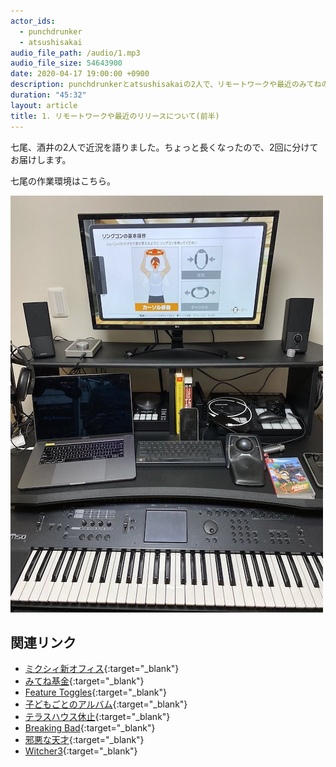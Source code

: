 ```yaml
---
actor_ids:
  - punchdrunker
  - atsushisakai
audio_file_path: /audio/1.mp3
audio_file_size: 54643900
date: 2020-04-17 19:00:00 +0900
description: punchdrunkerとatsushisakaiの2人で、リモートワークや最近のみてねのリリースなどについて話しました。
duration: "45:32"
layout: article
title: 1. リモートワークや最近のリリースについて(前半)
---
```


七尾、酒井の2人で近況を語りました。ちょっと長くなったので、2回に分けてお届けします。

七尾の作業環境はこちら。

![デスク](/images/nanao-desk.jpg)

## 関連リンク

- [ミクシィ新オフィス](https://www.businessinsider.jp/post-203998){:target="_blank"}
- [みてね基金](https://media.mitene.us/archives/1583){:target="_blank"}
- [Feature Toggles](https://martinfowler.com/articles/feature-toggles.html){:target="_blank"}
- [子どもごとのアルバム](https://mitene.us/premium){:target="_blank"}
- [テラスハウス休止](http://www.terrace-house.jp/tokyo2019-2020/){:target="_blank"}
- [Breaking Bad](https://www.netflix.com/jp-en/title/70143836){:target="_blank"}
- [邪悪な天才](https://www.netflix.com/jp/title/80158319){:target="_blank"}
- [Witcher3](https://www.famitsu.com/news/201908/20181643.html){:target="_blank"}
